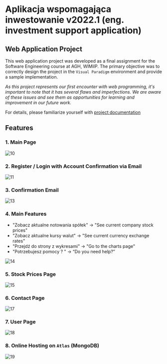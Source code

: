 # Aplikacja wspomagająca inwestowanie v2022.1 (eng. investment support application)

## Web Application Project

This web application project was developed as a final assignment for the Software Engineering course at AGH, WIMiIP. The primary objective was to correctly design the project in the `Visual Paradigm` environment and provide a sample implementation.

*As this project represents our first encounter with web programming, it's important to note that it has several flaws and imperfections. We are aware of these issues and see them as opportunities for learning and improvement in our future work.*

For details, please familiarize yourself with [project documentation](https://github.com/awi20221/awi/edit/Staging/documentation.pdf)


## Features

### 1. Main Page

![10](https://github.com/awi20221/awi/assets/116733912/e11a2f20-a0e9-43f9-b45f-aa780a8e2807)

### 2. Register / Login with Account Confirmation via Email

![11](https://github.com/awi20221/awi/assets/116733912/3cc249cd-ef5f-4909-a61c-aaf97beb47a9)

### 3. Confirmation Email

![13](https://github.com/awi20221/awi/assets/116733912/b9c080c5-368d-4f8b-b557-cd2c0c716009)

### 4. Main Features
- "Zobacz aktualne notowania spółek" -> "See current company stock prices"
- "Zobacz aktualne kursy walut" -> "See current currency exchange rates"
- "Przejdź do strony z wykresami" -> "Go to the charts page"
- "Potrzebujesz pomocy ? " -> “Do you need help?”


![14](https://github.com/awi20221/awi/assets/116733912/97723d90-1115-46ee-b07d-140547b333cf)

### 5. Stock Prices Page
![15](https://github.com/awi20221/awi/assets/116733912/e71bd4b6-7359-4417-ae0c-4b316851e680)

### 6. Contact Page
![17](https://github.com/awi20221/awi/assets/116733912/2584b29c-189f-44fd-9ab8-a0a5d39a4574)

### 7. User Page
![18](https://github.com/awi20221/awi/assets/116733912/7f105b4f-991d-4173-91a5-da8952dd2bff)

### 8. Online Hosting on `Atlas` (MongoDB)
![19](https://github.com/awi20221/awi/assets/116733912/ecf78337-1895-4262-b0a8-58bfeac35a9f)


